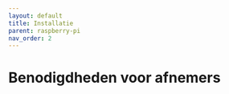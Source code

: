 ```yaml
---
layout: default
title: Installatie
parent: raspberry-pi
nav_order: 2
---
```


# Benodigdheden voor afnemers
